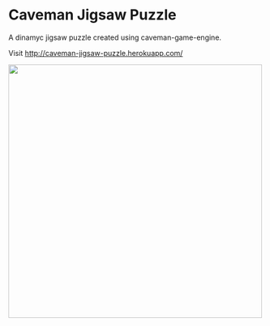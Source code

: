 # Caveman Jigsaw Puzzle

A dinamyc jigsaw puzzle created using caveman-game-engine.

Visit http://caveman-jigsaw-puzzle.herokuapp.com/

<img src="https://github.com/marcosharbs/caveman-jigsaw-puzzle/blob/master/project_sample.png" height="500px">